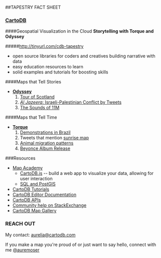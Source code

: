 ##TAPESTRY FACT SHEET
### [CartoDB](http://cartodb.com)
####Geospatial Visualization in the Cloud
**Storytelling with Torque and Odyssey**

#####<http://tinyurl.com/cdb-tapestry>


- open source libraries for coders and creatives building narrative with data
- easy education resources to learn
- solid examples and tutorials for boosting skills

####Maps that Tell Stories
- **[Odyssey](http://cartodb.github.io/odyssey.js/index.html)**
	 1. [Tour of Scotland](http://alasdair.cartodb.com/viz/1332c872-a887-11e4-8c45-0e9d821ea90d/embed_map?zoom=14&center_lat=55.948595&center_lon=-3.199913)
	2. [*Al Jazeera*: Israeli-Palestinian Conflict by Tweets](http://stream.aljazeera.com/projects/socialmediaconversation/)
	3. [The Sounds of 11M](http://www.cadenaser.com/sonidos-11m/)

####Maps that Tell Time
- **[Torque](http://docs.cartodb.com/tutorials/introduction_torque.html)**
	1. [Demonstrations in Brazil](http://blog.cartodb.com/mapping-the-world-ongoing-demonstrations-in-brazil/)
	2. Tweets that mention [sunrise map](http://cartodb.s3.amazonaws.com/static_vizz/sunrise.html)
	3. [Animal migration patterns](http://robbykraft.github.io/AnimalTrack/)
	4. [Beyonce Album Release](https://srogers.cartodb.com/viz/337d9194-6458-11e3-85b5-e5e70547d141/embed_map)

###Resources
* [Map Academy](http://academy.cartodb.com)
    + [CartoDB.js](http://academy.cartodb.com/courses/03-cartodbjs-ground-up/lesson-3.html) -- build a web app to visualize your data, allowing for user interaction
	+ [SQL and PostGIS](http://academy.cartodb.com/courses/04-sql-postgis.html)
* [CartoDB Tutorials](http://docs.cartodb.com/tutorials.html)
* [CartoDB Editor Documentation](http://docs.cartodb.com/cartodb-editor.html)
* [CartoDB APIs](http://docs.cartodb.com/cartodb-platform.html)
* [Community help on StackExchange](http://gis.stackexchange.com/questions/tagged/cartodb)
* [CartoDB Map Gallery](http://cartodb.com/gallery/)

### REACH OUT
My contact: [aurelia@cartodb.com](mailto:aurelia@cartodb.com)

If you make a map you're proud of or just want to say hello, connect with me [@auremoser](https://twitter.com/auremoser)